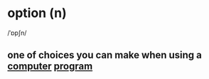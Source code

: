 # option (n)

/ˈɒpʃn/

## one of choices you can make when using a [computer](../c/computer-n.md#an-electronic-machine-that-can-store-organize-and-find-information-do-processes-with-numbers-and-other-data-and-control-other-machines) [program](../p/program-n.md#a-set-of-instructions-in-code-that-controls-the-operations-or-functions-of-a-computer)